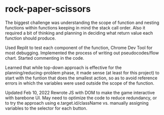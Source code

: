 # rock-paper-scissors

The biggest challenge was understanding the scope of function and nesting functions within functions keeping in mind the stack call order. Also it required a bit of thinking and planning in deciding what return value each function should produce. 

Used Replit to test each component of the function, Chrome Dev Tool for most debugging. Implemented the process of writing out pseudocodes/flow chart. Started commenting in the code. 

Learned that while top-down approach is effective for the planning/reducing-problem phase, it made sense (at least for this project) to start with the funtion that does the smallest action, so as to avoid reference errors in which the variables were used outside the scope of the function. 

Updated Feb 10, 2022
Rewrote JS with DOM to make the game interactive with barebone UI. May need to optimize the code to reduce redundancy, or to try the approach using e.target.id/className vs. manually assigning variables to the selector for each button. 